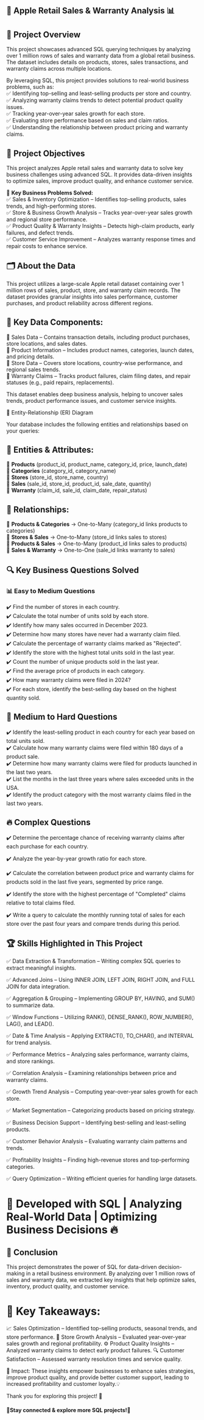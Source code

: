 ## 🍏 Apple Retail Sales & Warranty Analysis 📊

## 📁 Project Overview

This project showcases advanced SQL querying techniques by analyzing over 1 million rows of sales and warranty data from a global retail business. The dataset includes details on products, stores, sales transactions, and warranty claims across multiple locations.

By leveraging SQL, this project provides solutions to real-world business problems, such as:  
✅ Identifying top-selling and least-selling products per store and country.  
✅ Analyzing warranty claims trends to detect potential product quality issues.  
✅ Tracking year-over-year sales growth for each store.  
✅ Evaluating store performance based on sales and claim ratios.  
✅ Understanding the relationship between product pricing and warranty claims.  

## 🎯 Project Objectives

This project analyzes Apple retail sales and warranty data to solve key business challenges using advanced SQL. It provides data-driven insights to optimize sales, improve product quality, and enhance customer service.

🔑 **Key Business Problems Solved:**  
✅ Sales & Inventory Optimization – Identifies top-selling products, sales trends, and high-performing stores.  
✅ Store & Business Growth Analysis – Tracks year-over-year sales growth and regional store performance.  
✅ Product Quality & Warranty Insights – Detects high-claim products, early failures, and defect trends.  
✅ Customer Service Improvement – Analyzes warranty response times and repair costs to enhance service.  

## 🗂 About the Data

This project utilizes a large-scale Apple retail dataset containing over 1 million rows of sales, product, store, and warranty claim records. The dataset provides granular insights into sales performance, customer purchases, and product reliability across different regions.

## 📌 Key Data Components:

🔹 Sales Data – Contains transaction details, including product purchases, store locations, and sales dates.  
🔹 Product Information – Includes product names, categories, launch dates, and pricing details.  
🔹 Store Data – Covers store locations, country-wise performance, and regional sales trends.  
🔹 Warranty Claims – Tracks product failures, claim filing dates, and repair statuses (e.g., paid repairs, replacements).  

This dataset enables deep business analysis, helping to uncover sales trends, product performance issues, and customer service insights.

🔗 Entity-Relationship (ER) Diagram

Your database includes the following entities and relationships based on your queries:

## 📌 Entities & Attributes:

📌 **Products** (product_id, product_name, category_id, price, launch_date)  
📌 **Categories** (category_id, category_name)  
📌 **Stores** (store_id, store_name, country)  
📌 **Sales** (sale_id, store_id, product_id, sale_date, quantity)  
📌 **Warranty** (claim_id, sale_id, claim_date, repair_status)  

## 🔗 Relationships:

🔗 **Products & Categories** → One-to-Many (category_id links products to categories)  
🔗 **Stores & Sales** → One-to-Many (store_id links sales to stores)  
🔗 **Products & Sales** → One-to-Many (product_id links sales to products)  
🔗 **Sales & Warranty** → One-to-One (sale_id links warranty to sales)  

## 🔍 Key Business Questions Solved

### 📊 Easy to Medium Questions  
✔️ Find the number of stores in each country.  
✔️ Calculate the total number of units sold by each store.  
✔️ Identify how many sales occurred in December 2023.  
✔️ Determine how many stores have never had a warranty claim filed.  
✔️ Calculate the percentage of warranty claims marked as "Rejected".  
✔️ Identify the store with the highest total units sold in the last year.  
✔️ Count the number of unique products sold in the last year.  
✔️ Find the average price of products in each category.  
✔️ How many warranty claims were filed in 2024?  
✔️ For each store, identify the best-selling day based on the highest quantity sold.  

## 🚀 Medium to Hard Questions

✔️ Identify the least-selling product in each country for each year based on total units sold.  
✔️ Calculate how many warranty claims were filed within 180 days of a product sale.  
✔️ Determine how many warranty claims were filed for products launched in the last two years.  
✔️ List the months in the last three years where sales exceeded units in the USA.  
✔️ Identify the product category with the most warranty claims filed in the last two years.  

## 🔥 Complex Questions
✔️ Determine the percentage chance of receiving warranty claims after each purchase for each country.

✔️ Analyze the year-by-year growth ratio for each store.

✔️ Calculate the correlation between product price and warranty claims for products sold in the last five years, segmented by price range.

✔️ Identify the store with the highest percentage of "Completed" claims relative to total claims filed.

✔️ Write a query to calculate the monthly running total of sales for each store over the past four years and compare trends during this period.


## 🏆 Skills Highlighted in This Project

✅ Data Extraction & Transformation – Writing complex SQL queries to extract meaningful insights.  

✅ Advanced Joins – Using INNER JOIN, LEFT JOIN, RIGHT JOIN, and FULL JOIN for data integration.  

✅ Aggregation & Grouping – Implementing GROUP BY, HAVING, and SUM() to summarize data.  

✅ Window Functions – Utilizing RANK(), DENSE_RANK(), ROW_NUMBER(), LAG(), and LEAD().  

✅ Date & Time Analysis – Applying EXTRACT(), TO_CHAR(), and INTERVAL for trend analysis.  

✅ Performance Metrics – Analyzing sales performance, warranty claims, and store rankings.  

✅ Correlation Analysis – Examining relationships between price and warranty claims.  

✅ Growth Trend Analysis – Computing year-over-year sales growth for each store.  

✅ Market Segmentation – Categorizing products based on pricing strategy.  

✅ Business Decision Support – Identifying best-selling and least-selling products.  

✅ Customer Behavior Analysis – Evaluating warranty claim patterns and trends.  

✅ Profitability Insights – Finding high-revenue stores and top-performing categories.  

✅ Query Optimization – Writing efficient queries for handling large datasets.  


# 📌 Developed with SQL | Analyzing Real-World Data | Optimizing Business Decisions 🔥

## 🎯 Conclusion
This project demonstrates the power of SQL for data-driven decision-making in a retail business environment. By analyzing over 1 million rows of sales and warranty data, we extracted key insights that help optimize sales, inventory, product quality, and customer service.

# 🔹 Key Takeaways:

📈 Sales Optimization – Identified top-selling products, seasonal trends, and store performance.
🏪 Store Growth Analysis – Evaluated year-over-year sales growth and regional profitability.
⚙️ Product Quality Insights – Analyzed warranty claims to detect early product failures.
🔍 Customer Satisfaction – Assessed warranty resolution times and service quality.

🚀 Impact:
These insights empower businesses to enhance sales strategies, improve product quality, and provide better customer support, leading to increased profitability and customer loyalty.💡

Thank you for exploring this project! 💙
#### 🔗Stay connected & explore more SQL projects!🚀






